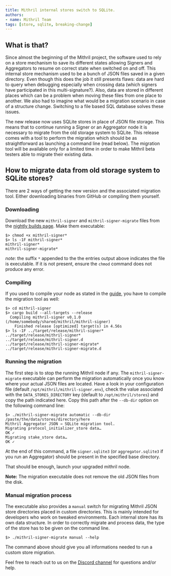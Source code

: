 ```yaml
---
title: Mithril internal stores switch to SQLite.
authors:
- name: Mithril Team
tags: [store, sqlite, breaking-change]
---
```


## What is that?

Since almost the beginning of the Mithril project, the software used to rely on a store mechanism to save its different states allowing Signers and Aggregators to resume on correct state when switched on and off. This internal store mechanism used to be a bunch of JSON files saved in a given directory. Even though this does the job it still presents flaws: data are hard to query when debugging especially when crossing data (which signers have participated in this multi-signature?). Also, data are stored in different places which can be a problem when moving these files from one place to another. We also had to imagine what would be a migration scenario in case of a structure change. Switching to a file based SQL database solves these issues.

The new release now uses SQLite stores in place of JSON file storage. This means that to continue running a Signer or an Aggregator node it is necessary to migrate from the old storage system to SQLite. This release comes with a tool to perform the migration which should be as straightforward as launching a command line (read below). The migration tool will be available only for a limited time in order to make Mithril beta testers able to migrate their existing data.

## How to migrate data from old storage system to SQLite stores?

There are 2 ways of getting the new version and the associated migration tool. Either downloading binaries from GitHub or compiling them yourself.

### Downloading

Download the new `mithril-signer` and `mithril-signer-migrate` files from the [nightly builds page](https://github.com/input-output-hk/mithril/releases/tag/nightly). Make them executable:

```
$> chmod +x mithril-signer*
$> ls -1F mithril-signer*
mithril-signer*
mithril-signer-migrate*
```

_note_: the suffix `*` appended to the the entries output above indicates the file is executable. If it is not present, ensure the `chmod` command does not produce any error.

### Compiling

If you used to compile your node as stated in the [guide](https://mithril.network/doc/manual/getting-started/run-signer-node), you have to compile the migration tool as well:

```
$> cd mithril-signer
$> cargo build --all-targets --release
  Compiling mithril-signer v0.1.0 (/home/somebody/shared/mithril/mithril-signer)
    Finished release [optimized] target(s) in 4.56s
$> ls -1F ../target/release/mithril-signer*
../target/release/mithril-signer*
../target/release/mithril-signer.d
../target/release/mithril-signer-migrate*
../target/release/mithril-signer-migrate.d
```

### Running the migration

The first step is to stop the running Mithril node if any. The `mithril-signer-migrate` executable can perform the migration automatically once you know where your actual JSON files are located. Have a look in your configuration file (default `/opt/mithril/mithril-signer.env`), check the value associated with the `DATA_STORES_DIRECTORY` key (default to `/opt/mithril/stores`) and copy the path indicated here. Copy this path after the `--db-dir` option on the following command line:

```
$> ./mithril-signer-migrate automatic --db-dir /paste/the/data/stores/directory/here
Mithril Aggregator JSON → SQLite migration tool.
Migrating protocol_initializer_store data…
OK ✓
Migrating stake_store data…
OK ✓
```

At the end of this command, a file `signer.sqlite3` (or `aggregator.sqlite3` if you run an Aggregator) should be present in the specified base directory. 

That should be enough, launch your upgraded mithril node.

**Note:** The migration executable does not remove the old JSON files from the disk. 

### Manual migration process

The executable also provides a `manual` switch for migrating Mithril JSON store directories placed in custom directories. This is mainly intended for developers who work on tweaked environments. Each internal store has its own data structure. In order to correctly migrate and process data, the type of the store has to be given on the command line.

```
$> ./mithril-signer-migrate manual --help
```

The command above should give you all informations needed to run a custom store migration. 

Feel free to reach out to us on the [Discord channel](https://discord.gg/5kaErDKDRq) for questions and/or help.